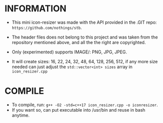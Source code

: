 # INFORMATION

- This mini icon-resizer was made with the API provided in the .GIT repo: `https://github.com/nothings/stb`.
- The header files does not belong to this project and was taken from the repository mentioned above, and all the the right are copyrighted.

- Only (experimented) supports IMAGE/: PNG, JPG, JPEG.
- It will create sizes: 16, 22, 24, 32, 48, 64, 128, 256, 512, if any more size needed can just adjust the `std::vector<int> sizes` array in `icon_resizer.cpp`

# COMPILE

- To compile, run: `g++ -O2 -std=c++17 icon_resizer.cpp -o iconresizer`.
- If you want so, can put executable into /usr/bin and reuse in bash anytime.